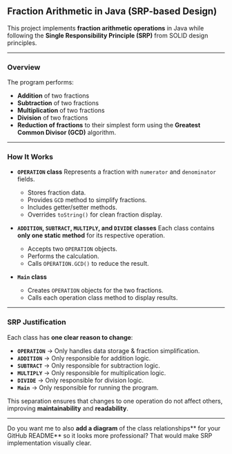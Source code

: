 

## Fraction Arithmetic in Java (SRP-based Design)

This project implements **fraction arithmetic operations** in Java while following the **Single Responsibility Principle (SRP)** from SOLID design principles.

---

### **Overview**

The program performs:

* **Addition** of two fractions
* **Subtraction** of two fractions
* **Multiplication** of two fractions
* **Division** of two fractions
* **Reduction of fractions** to their simplest form using the **Greatest Common Divisor (GCD)** algorithm.

---

### **How It Works**

* **`OPERATION` class**
  Represents a fraction with `numerator` and `denominator` fields.

  * Stores fraction data.
  * Provides `GCD` method to simplify fractions.
  * Includes getter/setter methods.
  * Overrides `toString()` for clean fraction display.

* **`ADDITION`, `SUBTRACT`, `MULTIPLY`, and `DIVIDE` classes**
  Each class contains **only one static method** for its respective operation.

  * Accepts two `OPERATION` objects.
  * Performs the calculation.
  * Calls `OPERATION.GCD()` to reduce the result.

* **`Main` class**

  * Creates `OPERATION` objects for the two fractions.
  * Calls each operation class method to display results.

---

### **SRP Justification**

Each class has **one clear reason to change**:

* **`OPERATION`** → Only handles data storage & fraction simplification.
* **`ADDITION`** → Only responsible for addition logic.
* **`SUBTRACT`** → Only responsible for subtraction logic.
* **`MULTIPLY`** → Only responsible for multiplication logic.
* **`DIVIDE`** → Only responsible for division logic.
* **`Main`** → Only responsible for running the program.

This separation ensures that changes to one operation do not affect others, improving **maintainability** and **readability**.

---

Do you want me to also **add a diagram** of the class relationships\*\* for your GitHub README\*\* so it looks more professional?
That would make SRP implementation visually clear.
